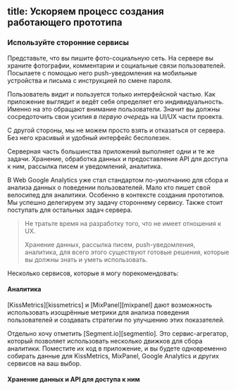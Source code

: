 title: Ускоряем процесс создания работающего прототипа
---

### Используйте сторонние сервисы

Представьте, что вы пишите фото-социальную сеть. На сервере вы храните
фотографии, комментарии и социальные связи пользователей. Посылаете с
помощью него push-уведомления на мобильные устройства и письма с
инструкцией по смене пароля.

Пользователь видит и пользуется только интерфейсной частью. Как приложение
выглядит и ведёт себя определяет его индивидуальность. Именно на это
обращают внимание пользователи. Значит вы должны сосредоточить свои усилия
*в первую очередь* на UI/UX части проекта.

С другой стороны, мы не можем просто взять и отказаться от сервера. Без
него красивый и удобный интерфейс бесполезен.

Серверная часть большинства приложений выполняет одни и те же задачи.
Хранение, обработка данных и предоставление API для доступа к ним,
рассылка писем и уведомлений, аналитика.

В Web Google Analytics уже стал стандартом по-умолчанию для сбора и
анализа данных о поведении пользователей. Мало кто пишет свой велосипед
для аналитики. Особенно в контексте создания прототипов. Мы успешно
делегируем эту задачу стороннему сервису. Также стоит поступать для
остальных задач сервера.

> Не тратьте время на разработку того, что не имеет отношения к UX.
>
> Хранение данных, рассылка писем, push-уведомления, аналитика, для всего
> этого существуют готовые решения, которые вы должны знать и уметь
> использовать.

Несколько сервисов, которые я могу порекомендовать:

#### Аналитика

<!-- TODO: ADD ANALYTICS DISCLAMER -->

[KissMetrics][kissmetrics] и [MixPanel][mixpanel] дают возможность
использовать изощрённые метрики для анализа поведения пользователей и
создавать стратегии по улучшению этих показателей.

Отдельно хочу отметить [Segment.io][segmentio]. Это сервис-агрегатор,
который позволяет использовать несколько движков для сбора аналитики.
Поместите их код в приложение, и вы будете одновременно собирать данные
для KissMetrics, MixPanel, Google Analytics и других сервисов на ваш
выбор.

#### Хранение данных и API для доступа к ним

